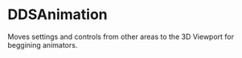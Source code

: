 # DDSAnimation
Moves settings and controls from other areas to the 3D Viewport for beggining animators.
